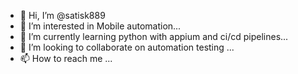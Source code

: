 - 👋 Hi, I’m @satisk889
- 👀 I’m interested in Mobile automation...
- 🌱 I’m currently learning python with appium and ci/cd pipelines...
- 💞️ I’m looking to collaborate on automation testing ...
- 📫 How to reach me ...

<!---
satisk889/satisk889 is a ✨ special ✨ repository because its `README.md` (this file) appears on your GitHub profile.
You can click the Preview link to take a look at your changes.
--->
